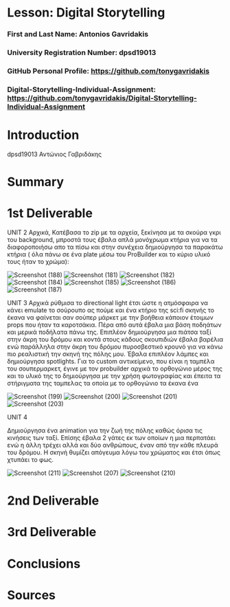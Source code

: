 # Lesson: Digital Storytelling

### First and Last Name: Antonios Gavridakis
### University Registration Number: dpsd19013
### GitHub Personal Profile: https://github.com/tonygavridakis
### Digital-Storytelling-Individual-Assignment: https://github.com/tonygavridakis/Digital-Storytelling-Individual-Assignment

# Introduction

dpsd19013 Αντώνιος Γαβριδάκης 

# Summary


# 1st Deliverable
UNIT 2 
Αρχικά,
Κατέβασα το zip με τα αρχεία, ξεκίνησα με τα σκούρα γκρι του background, μπροστά τους έβαλα απλά μονόχρωμα κτήρια για να τα διαφοροποιήσω απο τα πίσω και στην συνέχεια  δημιούργησα τα παρακάτω κτήρια ( όλα πάνω σε ένα plate μέσω του ProBuilder και το κύριο υλικό τους ήταν το χρώμα):

![Screenshot (188)](https://user-images.githubusercontent.com/101422706/227737811-29fa1f19-c7dd-4b48-a58d-043b19401345.png)
![Screenshot (181)](https://user-images.githubusercontent.com/101422706/227741536-56c77127-41d0-4330-ab7e-8e6a58047ca6.png)
![Screenshot (182)](https://user-images.githubusercontent.com/101422706/227741538-11454926-7adb-42ec-9ddd-edfa51ae4519.png)
![Screenshot (184)](https://user-images.githubusercontent.com/101422706/227741541-24a2575c-6caf-4525-97b1-73462be9189e.png)
![Screenshot (185)](https://user-images.githubusercontent.com/101422706/227741544-0381ec30-b08f-40f3-8f2b-c378c642f178.png)
![Screenshot (186)](https://user-images.githubusercontent.com/101422706/227741545-b90c8e99-168a-4317-bb6b-61560549f734.png)
![Screenshot (187)](https://user-images.githubusercontent.com/101422706/227741547-61fa484e-dc4d-416a-8a36-edb39c2f9755.png)

UNIT 3
Αρχικά ρύθμισα το directional light έτσι ώστε η ατμόσφαιρα να κάνει emulate το σούρουπο ας πούμε και ένα κτήριο της sci:fi σκηνής το έκανα να φαίνεται σαν σούπερ μάρκετ με την βοήθεια κάποιον έτοιμων props που ήταν τα καροτσάκια. Πέρα από αυτά έβαλα μια βάση ποδηάτων και μερικά ποδήλατα πάνω της. Επιπλέον δημιούργησα μια πιάτσα ταξί στην άκρη του δρόμου και κοντά στους κάδους σκουπιδιών έβαλα βαρέλια ενώ παράλληλα στην άκρη του δρόμου πυροσβεστικό κρουνό για να κάνω πιο ρεαλιστική την σκηνή της πόλης μου. Έβαλα επιπλέον λάμπες και δημιούργησα spotlights. Για το custom αντικείμενο, που είναι η ταμπέλα του σουπερμαρκετ, έγινε με τον probuilder αρχικά το ορθογώνιο μέρος της και το υλικό της το δημιούργησα με την χρήση φωτογραφίας και έπειτα τα στήριγματα της ταμπελας τα οποία με το ορθογώνιο τα έκανα ένα

![Screenshot (199)](https://user-images.githubusercontent.com/101422706/227741990-6848cfe8-7653-4f8d-a3a7-05053f60b878.png)
![Screenshot (200)](https://user-images.githubusercontent.com/101422706/227742001-8d0378df-55eb-4c59-92e0-8e37d38c8cf5.png)
![Screenshot (201)](https://user-images.githubusercontent.com/101422706/227742006-58ea7233-ec2a-4edf-a6d3-fc669ce2d642.png)
![Screenshot (203)](https://user-images.githubusercontent.com/101422706/227742007-b3bc334c-e9fd-4735-ac73-913f8dda666f.png)

UNIT 4

Δημιούργησα ένα animation για την ζωή της πόλης καθώς όρισα τις κινήσεις των ταξί. Επίσης έβαλα 2 γάτες εκ των οποίων η μια περπατάει ενώ η άλλη τρέχει αλλά και δύο ανθρώπους, έναν από την κάθε πλευρά του δρόμου. Η σκηνή θυμίζει απόγευμα λόγω του χρώματος και έτσι όπως χτυπάει το φως. 

![Screenshot (211)](https://user-images.githubusercontent.com/101422706/227742269-b64ac739-8c8e-490b-91b1-f3dea1b6102d.png)
![Screenshot (207)](https://user-images.githubusercontent.com/101422706/227742256-864791c9-7bf8-4b21-bf28-dd417272824c.png)
![Screenshot (210)](https://user-images.githubusercontent.com/101422706/227742257-7f12a034-edeb-4594-adb1-cc7be08b2bfa.png)


# 2nd Deliverable


# 3rd Deliverable 


# Conclusions


# Sources
